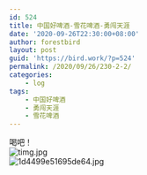```yaml
---
id: 524
title: 中国好啤酒-雪花啤酒-勇闯天涯
date: '2020-09-26T22:30:00+08:00'
author: forestbird
layout: post
guid: 'https://bird.work/?p=524'
permalink: /2020/09/26/230-2-2/
categories:
    - log
tags:
    - 中国好啤酒
    - 勇闯天涯
    - 雪花啤酒
---
```


喝吧！  
![timg.jpg](https://bird.work/usr/uploads/2020/09/872168049.jpg "timg.jpg")  
![1d4499e51695de64.jpg](https://bird.work/usr/uploads/2020/09/2273559112.jpg "1d4499e51695de64.jpg")